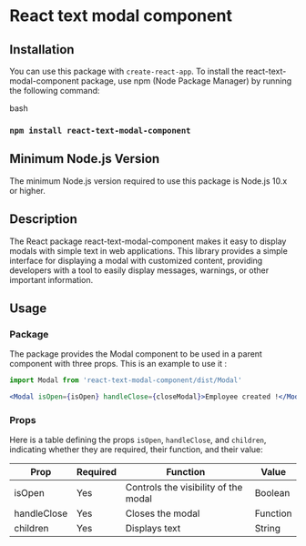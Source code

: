 # React text modal component

## Installation
You can use this package with `create-react-app`.
To install the react-text-modal-component package, use npm (Node Package Manager) by running the following command:

bash
### `npm install react-text-modal-component`


## Minimum Node.js Version
The minimum Node.js version required to use this package is Node.js 10.x or higher.


## Description
The React package react-text-modal-component makes it easy to display modals with simple text in web applications. This library provides a simple interface for displaying a modal with customized content, providing developers with a tool to easily display messages, warnings, or other important information.


## Usage

### Package
The package provides the Modal component to be used in a parent component with three props.
This is an example to use it : 

```jsx
import Modal from 'react-text-modal-component/dist/Modal'

<Modal isOpen={isOpen} handleClose={closeModal}>Employee created !</Modal>
```

### Props 
Here is a table defining the props `isOpen`, `handleClose`, and `children`, indicating whether they are required, their function, and their value:

|     Prop     |Required|                Function               |   Value   |
|--------------|--------|---------------------------------------|-----------|
| isOpen       | Yes    | Controls the visibility of the  modal | Boolean   | 
| handleClose  | Yes    | Closes the modal                      | Function  |                              
| children     | Yes    | Displays text                         | String    |